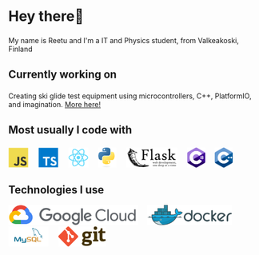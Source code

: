 <h1 align="left">Hey there👋</h1>

###

<p align="left">My name is Reetu and I'm a IT and Physics student, from Valkeakoski, Finland</p>

###

<h2 align="left">Currently working on</h2>

###

<p align="left">Creating ski glide test equipment using microcontrollers, C++, PlatformIO, and imagination. <a href="https://github.com/ReetuInkila/skiTester">More here!</a></p>

###

<h2 align="left">Most usually I code with</h2>

###

<div align="left">
  <img src="./images/js.svg" height="40" alt="javascript logo"  />
  <img width="12" />
  <img src="./images/ts.svg" height="40" alt="typescript logo"  />
  <img width="12" />
  <img src="./images/react.svg" height="40" alt="react logo"  />
  <img width="12" />
  <img src="./images/python.svg" height="40" alt="python logo"  />
  <img width="12" />
  <img src="./images/flask.svg" height="40" alt="flask logo"  />
  <img width="12" />
  <img src="./images/c-sharp.svg" height="40" alt="c# logo"  />
  <img width="12" />
  <img src="./images/c-plus-plus.svg" height="40" alt="c++ logo"  />
  <img width="12" />

</div>

###

<h2 align="left">Technologies I use</h2>

<div align="left">
  
  <img src="./images/gcp.svg" height="40" alt="gcp logo"  />
  <img width="12" />
  <img src="./images/docker.svg" height="40" alt="docker logo"  />
  <img width="12" />
  <img src="./images/mysql.svg" height="40" alt="mysql logo"  />
  <img width="12" />
  <img src="./images/git.svg" height="40" alt="git logo"  />
  <img width="12" />


</div>

###
